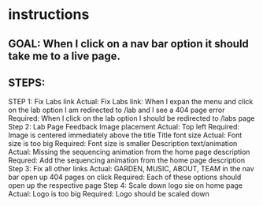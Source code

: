 # instructions

## GOAL: When I click on a nav bar option it should take me to a live page.

## STEPS: 
STEP 1: Fix Labs link 
Actual: Fix Labs link: When I expan the menu and click on the lab option I am redirected to /lab and I see a 404 page error
Required: When I click on the lab option I should be redirected to /labs page
Step 2: Lab Page Feedback
Image placement
Actual: Top left 
Required: Image is centered immediately above the title
Title font size
Actual: Font size is too big 
Required: Font size is smaller
Description text/animation
Actual: Missing the sequencing animation from the home page description
Requred: Add the sequencing animation from the home page description
Step 3: Fix all other links 
Actual: GARDEN, MUSIC, ABOUT, TEAM in the nav bar open up 404 pages on click 
Required: Each of these options should open up the respective page 
Step 4: Scale down logo sie on home page 
Actual: Logo is too big 
Required: Logo should be scaled down 